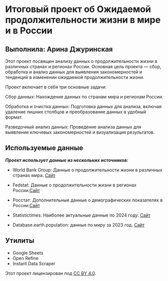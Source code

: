 # Итоговый проект об Ожидаемой продолжительности жизни в мире и в России
## Выполнила: Арина Джуринская

Этот проект посвящен анализу данных о продолжительности жизни в различных странах и регионах России. Основная цель проекта — сбор, обработка и анализ данных для выявления закономерностей и тенденций в изменении ожидаемой продолжительности жизни.

Проект включает в себя три основные задачи:

Сбор данных: Нахождение данных по странам мира и регионам России.

Обработка и очистка данных: Подготовка данных для анализа, включая удаление лишних столбцов и преобразование данных в удобный формат.

Разведочный анализ данных: Проведение анализа данных для выявления ключевых закономерностей и визуализация результатов.

## Используемые данные
***Проект использует данные из нескольких источников:***

- World Bank Group: Данные о продолжительности жизни в различных странах мира. [Сайт](https://data.worldbank.org/indicator/SP.DYN.LE00.IN)

- Fedstat: Данные о продолжительности жизни в регионах России.[Сайт](https://fedstat.ru/indicator/31293)

- Росстат: Дополнительные данные о демографических показателях в России.[Сайт](https://rosstat.gov.ru/)
- Statistictimes: Наиболее актуальные данные по 2024 году. [Сайт](https://statisticstimes.com/demographics/countries-by-life-expectancy.php)
- Database.earth.population: данные по миру за 2023 год. [Сайт](https://database.earth/population/life-expectancy/2023)

## Утилиты
- Google Sheets
- Open Refine
- Instant Data Scraper

<p xmlns:cc="http://creativecommons.org/ns#" xmlns:dct="http://purl.org/dc/terms/"> Этот проект лицензирован под <a href="http://creativecommons.org/licenses/by/4.0/?ref=chooser-v1" target="_blank" rel="license noopener noreferrer">CC BY 4.0</a>.
</p>
